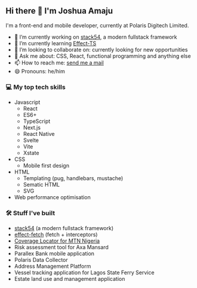 ## Hi there 👋 I'm Joshua Amaju

I'm a front-end and mobile developer, currently at Polaris Digitech Limited.

- 🔭 I’m currently working on [stack54](https://github.com/joshamaju/stack54), a modern fullstack framework
- 🌱 I’m currently learning [Effect-TS](https://www.effect.website/)
- 👯 I’m looking to collaborate on: currently looking for new opportunities
- 💬 Ask me about: CSS, React, functional programming and anything else
- 📫 How to reach me: <a href="mailto:joshsemail4work@gmail.com">send me a mail</a>
- 😄 Pronouns: he/him

### 💻 My top tech skills
- Javascript
  - React
  - ES6+
  - TypeScript
  - Next.js
  - React Native
  - Svelte
  - Vite
  - Xstate
- CSS
  - Mobile first design
- HTML
  - Templating (pug, handlebars, mustache)
  - Sematic HTML
  - SVG
- Web performance optimisation

### 🛠️ Stuff I've built
- [stack54](https://github.com/joshamaju/stack54) (a modern fullstack framework)
- [effect-fetch](https://github.com/joshamaju/effect-fetch) (fetch + interceptors)
- [Coverage Locator for MTN Nigeria](https://coverage.mtn.ng/)
- Risk assessment tool for Axa Mansard
- Parallex Bank mobile application
- Polaris Data Collector
- Address Management Platform
- Vessel tracking application for Lagos State Ferry Service
- Estate land use and management application
